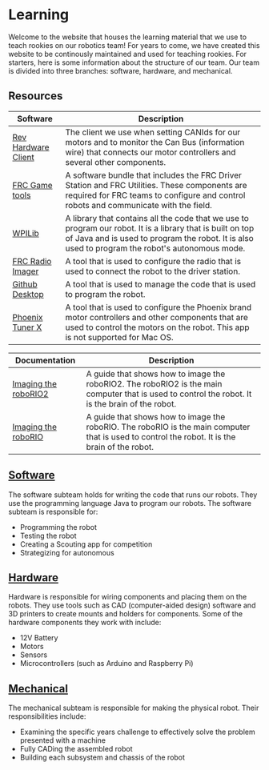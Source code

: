 # Learning

Welcome to the website that houses the learning material that we use to teach rookies on our robotics team! For years to come, we have created this website to be continously maintained and used for teaching rookies. For starters, here is some information about the structure of our team. Our team is divided into three branches: software, hardware, and mechanical.
## Resources

| Software | Description |
| ---------- | ----------- |
| [Rev Hardware Client](https://docs.revrobotics.com/rev-hardware-client/gs/install) | The client we use when setting CANIds for our motors and to monitor the Can Bus (information wire) that connects our motor controllers and several other components.
| [FRC Game tools](https://www.ni.com/en-us/support/downloads/drivers/download.frc-game-tools.html#479842) | A software bundle that includes the FRC Driver Station and FRC Utilities. These components are required for FRC teams to configure and control robots and communicate with the field.
| [WPILib](https://github.com/wpilibsuite/allwpilib/releases) | A library that contains all the code that we use to program our robot. It is a library that is built on top of Java and is used to program the robot. It is also used to program the robot's autonomous mode.
| [FRC Radio Imager](https://docs.wpilib.org/en/stable/docs/zero-to-robot/step-3/radio-programming.html) | A tool that is used to configure the radio that is used to connect the robot to the driver station. 
| [Github Desktop](https://desktop.github.com/) | A tool that is used to manage the code that is used to program the robot. 
| [Phoenix Tuner X](https://apps.microsoft.com/detail/9NVV4PWDW27Z?hl=en-us&gl=US) | A tool that is used to configure the Phoenix brand motor controllers and other components that are used to control the motors on the robot. This app is not supported for Mac OS.


| Documentation | Description |
| ---------- | ----------- |
| [Imaging the roboRIO2](https://docs.wpilib.org/en/stable/docs/zero-to-robot/step-3/roborio2-imaging.html) | A guide that shows how to image the roboRIO2. The roboRIO2 is the main computer that is used to control the robot. It is the brain of the robot.
| [Imaging the roboRIO](https://docs.wpilib.org/en/stable/docs/zero-to-robot/step-3/imaging-your-roborio.html) | A guide that shows how to image the roboRIO. The roboRIO is the main computer that is used to control the robot. It is the brain of the robot.

## [Software](Software/Java/index.md)

The software subteam holds  for writing the code that runs our robots. They use the programming language Java to program our robots. The software subteam is responsible for:

- Programming the robot
- Testing the robot
- Creating a Scouting app for competition
- Strategizing for autonomous

## [Hardware](Hardware/index.md)

Hardware is responsible for wiring components and placing them on the robots. They use tools such as CAD (computer-aided design) software and 3D printers to create mounts and holders for components. Some of the hardware components they work with include:

- 12V Battery
- Motors
- Sensors
- Microcontrollers (such as Arduino and Raspberry Pi)

## [Mechanical](Mechanical/index.md)

The mechanical subteam is responsible for making the physical robot. Their responsibilities include:

- Examining the specific years challenge to effectively solve the problem presented with a machine
- Fully CADing the assembled robot
- Building each subsystem and chassis of the robot

